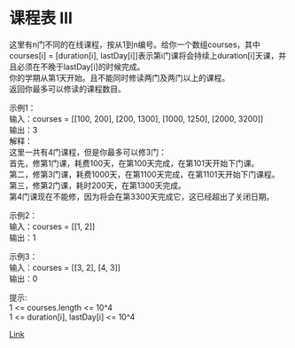 <h1>课程表 III</h1>

这里有n门不同的在线课程，按从1到n编号。给你一个数组courses，其中courses[i] = [duration[i], lastDay[i]]表示第i门课将会持续上duration[i]天课，并且必须在不晚于lastDay[i]的时候完成。</br>
你的学期从第1天开始。且不能同时修读两门及两门以上的课程。</br>
返回你最多可以修读的课程数目。</br>

示例1：</br>
输入：courses = [[100, 200], [200, 1300], [1000, 1250], [2000, 3200]]</br>
输出：3</br>
解释：</br>
这里一共有4门课程，但是你最多可以修3门：</br>
首先，修第1门课，耗费100天，在第100天完成，在第101天开始下门课。</br>
第二，修第3门课，耗费1000天，在第1100天完成，在第1101天开始下门课程。</br>
第三，修第2门课，耗时200天，在第1300天完成。</br>
第4门课现在不能修，因为将会在第3300天完成它，这已经超出了关闭日期。</br>

示例2：</br>
输入：courses = [[1, 2]]</br>
输出：1</br>

示例3：</br>
输入：courses = [[3, 2], [4, 3]]</br>
输出：0</br>

提示:</br>
1 <= courses.length <= 10^4</br>
1 <= duration[i], lastDay[i] <= 10^4</br>

[Link](https://leetcode-cn.com/problems/course-schedule-iii/)